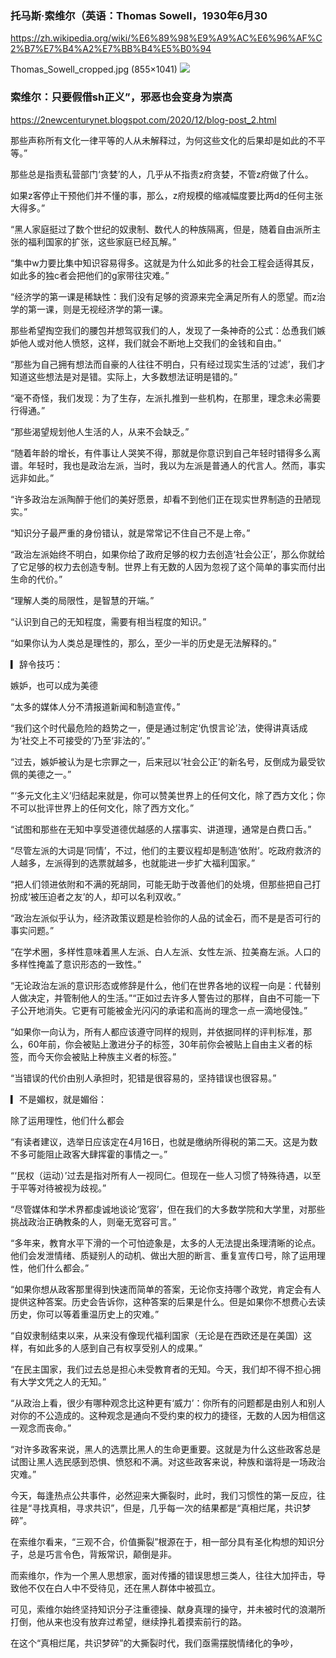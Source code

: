 ### 托马斯·索维尔（英语：Thomas Sowell，1930年6月30
https://zh.wikipedia.org/wiki/%E6%89%98%E9%A9%AC%E6%96%AF%C2%B7%E7%B4%A2%E7%BB%B4%E5%B0%94

Thomas_Sowell_cropped.jpg (855×1041)
<img src="https://upload.wikimedia.org/wikipedia/commons/4/44/Thomas_Sowell_cropped.jpg">

### 索维尔：只要假借sh正义”，邪恶也会变身为崇高
https://2newcenturynet.blogspot.com/2020/12/blog-post_2.html

那些声称所有文化一律平等的人从未解释过，为何这些文化的后果却是如此的不平等。”

那些总是指责私营部门‘贪婪’的人，几乎从不指责z府贪婪，不管z府做了什么。

如果z客停止干预他们并不懂的事，那么，z府规模的缩减幅度要比两d的任何主张大得多。”

“黑人家庭挺过了数个世纪的奴隶制、数代人的种族隔离，但是，随着自由派所主张的福利国家的扩张，这些家庭已经瓦解。”

“集中w力要比集中知识容易得多。这就是为什么如此多的社会工程会适得其反，如此多的独c者会把他们的g家带往灾难。”

“经济学的第一课是稀缺性：我们没有足够的资源来完全满足所有人的愿望。而z治学的第一课，则是无视经济学的第一课。

那些希望掏空我们的腰包并想驾驭我们的人，发现了一条神奇的公式：怂恿我们嫉妒他人或对他人愤怒，这样，我们就会不断地上交我们的金钱和自由。”



“那些为自己拥有想法而自豪的人往往不明白，只有经过现实生活的‘过滤’，我们才知道这些想法是对是错。实际上，大多数想法证明是错的。”



“毫不奇怪，我们发现：为了生存，左派扎推到一些机构，在那里，理念未必需要行得通。”



“那些渴望规划他人生活的人，从来不会缺乏。”



“随着年龄的增长，有件事让人哭笑不得，那就是你意识到自己年轻时错得多么离谱。年轻时，我也是政治左派，当时，我以为左派是普通人的代言人。然而，事实远非如此。”



“许多政治左派陶醉于他们的美好愿景，却看不到他们正在现实世界制造的丑陋现实。”



“知识分子最严重的身份错认，就是常常记不住自己不是上帝。”



“政治左派始终不明白，如果你给了政府足够的权力去创造‘社会公正’，那么你就给了它足够的权力去创造专制。世界上有无数的人因为忽视了这个简单的事实而付出生命的代价。”



“理解人类的局限性，是智慧的开端。”



“认识到自己的无知程度，需要有相当程度的知识。”



“如果你认为人类总是理性的，那么，至少一半的历史是无法解释的。”



▎辞令技巧：

嫉妒，也可以成为美德



“太多的媒体人分不清报道新闻和制造宣传。”



“我们这个时代最危险的趋势之一，便是通过制定‘仇恨言论’法，使得讲真话成为‘社交上不可接受的’乃至‘非法的’。”



“过去，嫉妒被认为是七宗罪之一，后来冠以‘社会公正’的新名号，反倒成为最受钦佩的美德之一。”



“‘多元文化主义’归结起来就是，你可以赞美世界上的任何文化，除了西方文化；你不可以批评世界上的任何文化，除了西方文化。”



“试图和那些在无知中享受道德优越感的人摆事实、讲道理，通常是白费口舌。”



“尽管左派的大词是‘同情’，不过，他们的主要议程却是制造‘依附’。吃政府救济的人越多，左派得到的选票就越多，也就能进一步扩大福利国家。”



 “把人们领进依附和不满的死胡同，可能无助于改善他们的处境，但那些把自己打扮成‘被压迫者之友’的人，却可以名利双收。”





“政治左派似乎认为，经济政策议题是检验你的人品的试金石，而不是是否可行的事实问题。”



“在学术圈，多样性意味着黑人左派、白人左派、女性左派、拉美裔左派。人口的多样性掩盖了意识形态的一致性。”



“无论政治左派的意识形态或修辞是什么，他们在世界各地的议程一向是：代替别人做决定，并管制他人的生活。”“正如过去许多人警告过的那样，自由不可能一下子公开地消失。它更有可能被金光闪闪的承诺和高尚的理念一点一滴地侵蚀。”



“如果你一向认为，所有人都应该遵守同样的规则，并依据同样的评判标准，那么，60年前，你会被贴上激进分子的标签，30年前你会被贴上自由主义者的标签，而今天你会被贴上种族主义者的标签。”



“当错误的代价由别人承担时，犯错是很容易的，坚持错误也很容易。”




▎不是媚权，就是媚俗：

除了运用理性，他们什么都会



“有读者建议，选举日应该定在4月16日，也就是缴纳所得税的第二天。这是为数不多可能阻止政客大肆挥霍的事情之一。”



“‘民权（运动）’过去是指对所有人一视同仁。但现在一些人习惯了特殊待遇，以至于平等对待被视为歧视。”



“尽管媒体和学术界都虔诚地谈论‘宽容’，但在我们的大多数学院和大学里，对那些挑战政治正确教条的人，则毫无宽容可言。”



 “多年来，教育水平下滑的一个可怕迹象是，太多的人无法提出条理清晰的论点。他们会发泄情绪、质疑别人的动机、做出大胆的断言、重复宣传口号，除了运用理性，他们什么都会。”



“如果你想从政客那里得到快速而简单的答案，无论你支持哪个政党，肯定会有人提供这种答案。历史会告诉你，这种答案的后果是什么。但是如果你不想费心去读历史，你可以等着重温历史上的灾难。”



“自奴隶制结束以来，从来没有像现代福利国家（无论是在西欧还是在美国）这样，有如此多的人感到自己有权享受别人的成果。”



“在民主国家，我们过去总是担心未受教育者的无知。今天，我们却不得不担心拥有大学文凭之人的无知。”

“从政治上看，很少有哪种观念比这种更有‘威力’：你所有的问题都是由别人和别人对你的不公造成的。这种观念是通向不受约束的权力的捷径，无数的人因为相信这一观念而丧命。”

“对许多政客来说，黑人的选票比黑人的生命更重要。这就是为什么这些政客总是试图让黑人选民感到恐惧、愤怒和不满。对这些政客来说，种族和谐将是一场政治灾难。”







今天，每逢热点公共事件，必然迎来大撕裂时，此时，我们习惯性的第一反应，往往是“寻找真相，寻求共识”，但是，几乎每一次的结果都是“真相烂尾，共识梦碎”。



在索维尔看来，“三观不合，价值撕裂”根源在于，相一部分具有圣化构想的知识分子，总是巧言令色，背叛常识，颠倒是非。


而索维尔，作为一个黑人思想家，面对传播的错误思想三类人，往往大加抨击，导致他不仅在白人中不受待见，还在黑人群体中被孤立。



可见，索维尔始终坚持知识分子注重德操、献身真理的操守，并未被时代的浪潮所打倒，他从来也没有放弃过希望，继续挣扎着摸索前行的路。



在这个“真相烂尾，共识梦碎”的大撕裂时代，我们亟需摆脱情绪化的争吵，

